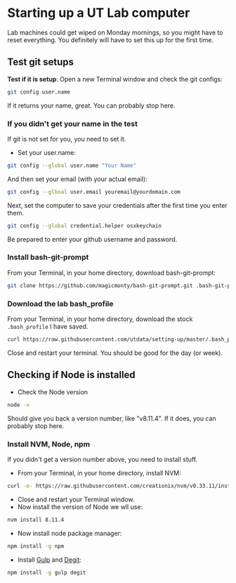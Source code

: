 # Starting up a UT Lab computer

Lab machines could get wiped on Monday mornings, so you might have to reset everything. You definitely will have to set this up for the first time.

## Test git setups

**Test if it is setup**: Open a new Terminal window and check the git configs:

```bash
git config user.name
```

If it returns your name, great. You can probably stop here.

### If you didn't get your name in the test

If git is not set for you, you need to set it.

- Set your user.name:

```bash
git config --global user.name "Your Name"
```

And then set your email (with your actual email):

```bash
git config --glboal user.email youremail@yourdomain.com
```

Next, set the computer to save your credentials after the first time you enter them.

```bash
git config --global credential.helper osxkeychain
```

Be prepared to enter your github username and password.

### Install bash-git-prompt

From your Terminal, in your home directory, download bash-git-prompt:

```bash
git clone https://github.com/magicmonty/bash-git-prompt.git .bash-git-prompt --depth=1
```

### Download the lab bash_profile

From your Terminal, in your home directory, download the stock `.bash_profile` I have saved.

```bash
curl https://raw.githubusercontent.com/utdata/setting-up/master/.bash_profile-lab > .bash_profile
```

Close and restart your terminal. You should be good for the day (or week).

## Checking if Node is installed

- Check the Node version

```bash
node -v
```

Should give you back a version number, like "v8.11.4". If it does, you can probably stop here.

### Install NVM, Node, npm

If you didn't get a version number above, you need to install stuff.

- From your Terminal, in your home directory, install NVM:

```bash
curl -o- https://raw.githubusercontent.com/creationix/nvm/v0.33.11/install.sh | bash
```

- Close and restart your Terminal window.
- Now install the version of Node we wll use:

```bash
nvm install 8.11.4
```

- Now install node package manager:

```bash
npm install -g npm
```

- Install [Gulp](https://gulpjs.com/) and [Degit](https://www.npmjs.com/package/degit):

```bash
npm install -g gulp degit
```
